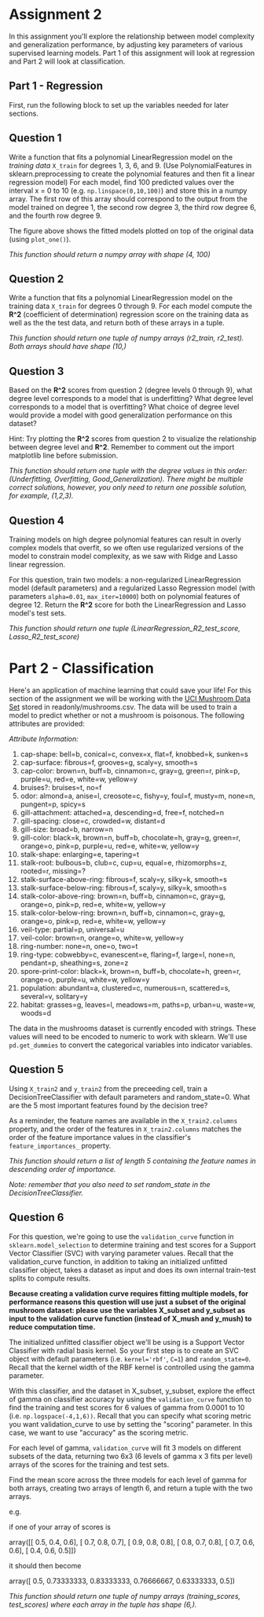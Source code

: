 
# Assignment 2

In this assignment you'll explore the relationship between model complexity and generalization performance, by adjusting key parameters of various supervised learning models. Part 1 of this assignment will look at regression and Part 2 will look at classification.

## Part 1 - Regression

First, run the following block to set up the variables needed for later sections.

## Question 1

Write a function that fits a polynomial LinearRegression model on the *training data* `X_train` for degrees 1, 3, 6, and 9. (Use PolynomialFeatures in sklearn.preprocessing to create the polynomial features and then fit a linear regression model) For each model, find 100 predicted values over the interval x = 0 to 10 (e.g. `np.linspace(0,10,100)`) and store this in a numpy array. The first row of this array should correspond to the output from the model trained on degree 1, the second row degree 3, the third row degree 6, and the fourth row degree 9.

The figure above shows the fitted models plotted on top of the original data (using `plot_one()`).

*This function should return a numpy array with shape (4, 100)*


## Question 2

Write a function that fits a polynomial LinearRegression model on the training data `X_train` for degrees 0 through 9. For each model compute the  **R^2** (coefficient of determination) regression score on the training data as well as the the test data, and return both of these arrays in a tuple.

*This function should return one tuple of numpy arrays (r2_train, r2_test). Both arrays should have shape (10,)*


## Question 3

Based on the  **R^2**  scores from question 2 (degree levels 0 through 9), what degree level corresponds to a model that is underfitting? What degree level corresponds to a model that is overfitting? What choice of degree level would provide a model with good generalization performance on this dataset?

Hint: Try plotting the **R^2** scores from question 2 to visualize the relationship between degree level and **R^2**. Remember to comment out the import matplotlib line before submission.

*This function should return one tuple with the degree values in this order: (Underfitting, Overfitting, Good_Generalization). There might be multiple correct solutions, however, you only need to return one possible solution, for example, (1,2,3).*



## Question 4

Training models on high degree polynomial features can result in overly complex models that overfit, so we often use regularized versions of the model to constrain model complexity, as we saw with Ridge and Lasso linear regression.

For this question, train two models: a non-regularized LinearRegression model (default parameters) and a regularized Lasso Regression model (with parameters `alpha=0.01`, `max_iter=10000`) both on polynomial features of degree 12. Return the **R^2** score for both the LinearRegression and Lasso model's test sets.

*This function should return one tuple (LinearRegression_R2_test_score, Lasso_R2_test_score)*


# Part 2 - Classification

Here's an application of machine learning that could save your life! For this section of the assignment we will be working with the [UCI Mushroom Data Set](http://archive.ics.uci.edu/ml/datasets/Mushroom?ref=datanews.io) stored in readonly/mushrooms.csv. The data will be used to train a model to predict whether or not a mushroom is poisonous. The following attributes are provided:

*Attribute Information:*

1. cap-shape: bell=b, conical=c, convex=x, flat=f, knobbed=k, sunken=s
2. cap-surface: fibrous=f, grooves=g, scaly=y, smooth=s
3. cap-color: brown=n, buff=b, cinnamon=c, gray=g, green=r, pink=p, purple=u, red=e, white=w, yellow=y
4. bruises?: bruises=t, no=f
5. odor: almond=a, anise=l, creosote=c, fishy=y, foul=f, musty=m, none=n, pungent=p, spicy=s
6. gill-attachment: attached=a, descending=d, free=f, notched=n
7. gill-spacing: close=c, crowded=w, distant=d
8. gill-size: broad=b, narrow=n
9. gill-color: black=k, brown=n, buff=b, chocolate=h, gray=g, green=r, orange=o, pink=p, purple=u, red=e, white=w, yellow=y
10. stalk-shape: enlarging=e, tapering=t
11. stalk-root: bulbous=b, club=c, cup=u, equal=e, rhizomorphs=z, rooted=r, missing=?
12. stalk-surface-above-ring: fibrous=f, scaly=y, silky=k, smooth=s
13. stalk-surface-below-ring: fibrous=f, scaly=y, silky=k, smooth=s
14. stalk-color-above-ring: brown=n, buff=b, cinnamon=c, gray=g, orange=o, pink=p, red=e, white=w, yellow=y
15. stalk-color-below-ring: brown=n, buff=b, cinnamon=c, gray=g, orange=o, pink=p, red=e, white=w, yellow=y
16. veil-type: partial=p, universal=u
17. veil-color: brown=n, orange=o, white=w, yellow=y
18. ring-number: none=n, one=o, two=t
19. ring-type: cobwebby=c, evanescent=e, flaring=f, large=l, none=n, pendant=p, sheathing=s, zone=z
20. spore-print-color: black=k, brown=n, buff=b, chocolate=h, green=r, orange=o, purple=u, white=w, yellow=y
21. population: abundant=a, clustered=c, numerous=n, scattered=s, several=v, solitary=y
22. habitat: grasses=g, leaves=l, meadows=m, paths=p, urban=u, waste=w, woods=d



The data in the mushrooms dataset is currently encoded with strings. These values will need to be encoded to numeric to work with sklearn. We'll use `pd.get_dummies` to convert the categorical variables into indicator variables.


## Question 5


Using `X_train2` and `y_train2` from the preceeding cell, train a DecisionTreeClassifier with default parameters and random_state=0. What are the 5 most important features found by the decision tree?

As a reminder, the feature names are available in the `X_train2.columns` property, and the order of the features in `X_train2.columns` matches the order of the feature importance values in the classifier's `feature_importances_` property.

*This function should return a list of length 5 containing the feature names in descending order of importance.*

*Note: remember that you also need to set random_state in the DecisionTreeClassifier.*



## Question 6

For this question, we're going to use the `validation_curve` function in `sklearn.model_selection` to determine training and test scores for a Support Vector Classifier (SVC) with varying parameter values. Recall that the validation_curve function, in addition to taking an initialized unfitted classifier object, takes a dataset as input and does its own internal train-test splits to compute results.

**Because creating a validation curve requires fitting multiple models, for performance reasons this question will use just a subset of the original mushroom dataset: please use the variables X_subset and y_subset as input to the validation curve function (instead of X_mush and y_mush) to reduce computation time.**

The initialized unfitted classifier object we'll be using is a Support Vector Classifier with radial basis kernel. So your first step is to create an SVC object with default parameters (i.e. `kernel='rbf'`, `C=1`) and `random_state=0`. Recall that the kernel width of the RBF kernel is controlled using the gamma parameter.

With this classifier, and the dataset in X_subset, y_subset, explore the effect of gamma on classifier accuracy by using the `validation_curve` function to find the training and test scores for 6 values of gamma from 0.0001 to 10 (i.e. `np.logspace(-4,1,6))`. Recall that you can specify what scoring metric you want validation_curve to use by setting the "scoring" parameter. In this case, we want to use "accuracy" as the scoring metric.

For each level of gamma, `validation_curve` will fit 3 models on different subsets of the data, returning two 6x3 (6 levels of gamma x 3 fits per level) arrays of the scores for the training and test sets.

Find the mean score across the three models for each level of gamma for both arrays, creating two arrays of length 6, and return a tuple with the two arrays.

e.g.

if one of your array of scores is

array([[ 0.5,  0.4,  0.6],
       [ 0.7,  0.8,  0.7],
       [ 0.9,  0.8,  0.8],
       [ 0.8,  0.7,  0.8],
       [ 0.7,  0.6,  0.6],
       [ 0.4,  0.6,  0.5]])


it should then become

array([ 0.5,  0.73333333,  0.83333333,  0.76666667,  0.63333333, 0.5])

*This function should return one tuple of numpy arrays (training_scores, test_scores) where each array in the tuple has shape (6,).*











